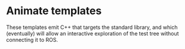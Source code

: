 # Animate templates

These templates emit C++ that targets the standard library, and which
(eventually) will allow an interactive exploration of the test tree without
connecting it to ROS.